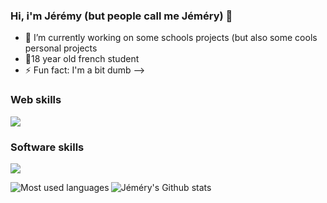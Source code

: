 ### Hi, i'm Jérémy (but people call me Jéméry) 👋

- 🔭 I’m currently working on some schools projects (but also some cools personal projects
- 🥖18 year old french student
- ⚡ Fun fact: I'm a bit dumb
-->

### Web skills ###

![](https://skillicons.dev/icons?i=symfony,svelte,vue,js,html,css,php)

### Software skills ###

![](https://skillicons.dev/icons?i=rust,c,java,python)





![Jéméry's Github stats](https://github-readme-stats.vercel.app/api?username=Jemery-Dev&showicons=true&theme=synthwave)
<img align="left" alt="Most used languages" src="https://github-readme-stats.vercel.app/api/top-langs/?username=Jemery-Dev&hide_border=true&theme=radical&langs_count=6" />
